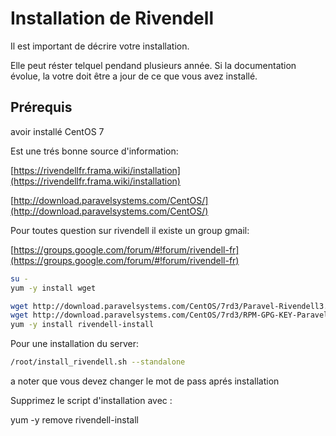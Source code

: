 # Installation de Rivendell

Il est important de décrire votre installation.

Elle peut réster telquel pendand plusieurs année.
Si la documentation évolue, la votre doit être a jour de ce que vous avez installé.

## Prérequis

avoir installé CentOS 7

Est une trés bonne source d'information:

[https://rivendellfr.frama.wiki/installation](https://rivendellfr.frama.wiki/installation)

[http://download.paravelsystems.com/CentOS/](http://download.paravelsystems.com/CentOS/)

Pour toutes question sur rivendell il existe un group gmail:

[https://groups.google.com/forum/#!forum/rivendell-fr](https://groups.google.com/forum/#!forum/rivendell-fr)

```bash
su -
yum -y install wget

wget http://download.paravelsystems.com/CentOS/7rd3/Paravel-Rivendell3.repo -P /etc/yum.repos.d/
wget http://download.paravelsystems.com/CentOS/7rd3/RPM-GPG-KEY-Paravel-Broadcast -P /etc/pki/rpm-gpg
yum -y install rivendell-install
```

Pour une installation du server:

```bash
/root/install_rivendell.sh --standalone
```

a noter que vous devez changer le mot de pass aprés installation

Supprimez le script d'installation avec :

yum -y remove rivendell-install
